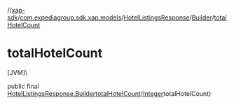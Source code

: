 //[xap-sdk](../../../../index.md)/[com.expediagroup.sdk.xap.models](../../index.md)/[HotelListingsResponse](../index.md)/[Builder](index.md)/[totalHotelCount](total-hotel-count.md)

# totalHotelCount

[JVM]\

public final [HotelListingsResponse.Builder](index.md)[totalHotelCount](total-hotel-count.md)([Integer](https://docs.oracle.com/javase/8/docs/api/java/lang/Integer.html)totalHotelCount)
